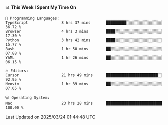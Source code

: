 <!--START_SECTION:waka-->
📊 **This Week I Spent My Time On** 

```text
💬 Programming Languages: 
TypeScript               8 hrs 37 mins       █████████░░░░░░░░░░░░░░░░   36.72 % 
Browser                  4 hrs 3 mins        ████░░░░░░░░░░░░░░░░░░░░░   17.30 % 
Python                   3 hrs 42 mins       ████░░░░░░░░░░░░░░░░░░░░░   15.77 % 
Bash                     1 hr 50 mins        ██░░░░░░░░░░░░░░░░░░░░░░░   07.88 % 
YAML                     1 hr 26 mins        ██░░░░░░░░░░░░░░░░░░░░░░░   06.15 % 

🔥 Editors: 
Cursor                   21 hrs 49 mins      ███████████████████████░░   92.95 % 
Neovim                   1 hr 39 mins        ██░░░░░░░░░░░░░░░░░░░░░░░   07.05 % 

💻 Operating System: 
Mac                      23 hrs 28 mins      █████████████████████████   100.00 % 
```


 Last Updated on 2025/03/24 01:44:48 UTC
<!--END_SECTION:waka-->
